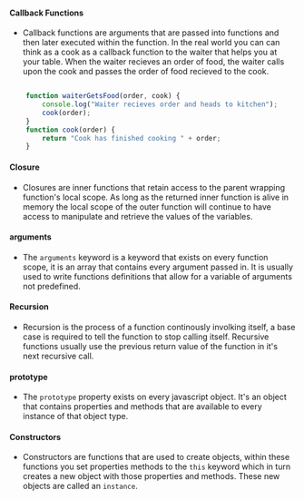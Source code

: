 #### Callback Functions

* Callback functions are arguments that are passed into functions and then later executed within the function. In the real world you can can think as a cook as a callback function to the waiter that helps you at your table. When the waiter recieves an order of food, the waiter calls upon the cook and passes the order of food recieved to the cook.

```javascript

    function waiterGetsFood(order, cook) {
        console.log("Waiter recieves order and heads to kitchen");
        cook(order);
    }
    function cook(order) {
        return "Cook has finished cooking " + order;
    }
```

#### Closure

* Closures are inner functions that retain access to the parent wrapping function's local scope. As long as the returned inner function is alive in memory the local scope of the outer function will continue to have access to manipulate and retrieve the values of the variables.

#### arguments

* The `arguments` keyword is a keyword that exists on every function scope, it is an array that contains every argument passed in. It is usually used to write functions definitions that allow for a variable of arguments not predefined. 

#### Recursion

* Recursion is the process of a function continously involking itself, a base case is required to tell the function to stop calling itself. Recursive functions usually use the previous return value of the function in it's next recursive call.

#### prototype

* The `prototype` property exists on every javascript object. It's an object that contains properties and methods that are available to every instance of that object type.

#### Constructors

* Constructors are functions that are used to create objects, within these functions you set properties methods to the `this` keyword which in turn creates a new object with those properties and methods. These new objects are called an `instance`.

